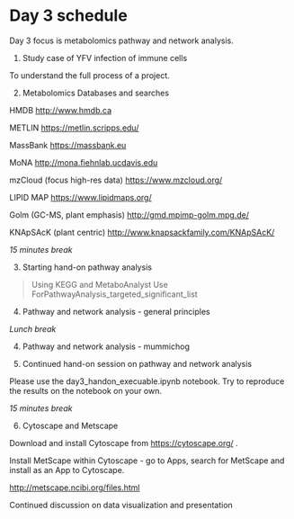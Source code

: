 # Day 3 schedule

Day 3 focus is metabolomics pathway and network analysis.



1. Study case of YFV infection of immune cells

To understand the full process of a project.


2. Metabolomics Databases and searches

HMDB
http://www.hmdb.ca

METLIN
https://metlin.scripps.edu/

MassBank
https://massbank.eu

MoNA
http://mona.fiehnlab.ucdavis.edu

mzCloud (focus high-res data)
https://www.mzcloud.org/

LIPID MAP
https://www.lipidmaps.org/

Golm (GC-MS, plant emphasis)
http://gmd.mpimp-golm.mpg.de/

KNApSAcK (plant centric)
http://www.knapsackfamily.com/KNApSAcK/


*15 minutes break*


3. Starting hand-on pathway analysis

> Using KEGG and MetaboAnalyst
> Use ForPathwayAnalysis_targeted_significant_list


4. Pathway and network analysis - general principles

*Lunch break*

4. Pathway and network analysis - mummichog


5. Continued hand-on session on pathway and network analysis

Please use the day3_handon_execuable.ipynb notebook.
Try to reproduce the results on the notebook on your own.


*15 minutes break*


6. Cytoscape and Metscape

Download and install Cytoscape from
https://cytoscape.org/ .

Install MetScape within Cytoscape -
  go to Apps, search for MetScape and install as an App to Cytoscape.

http://metscape.ncibi.org/files.html


Continued discussion on data visualization and presentation
